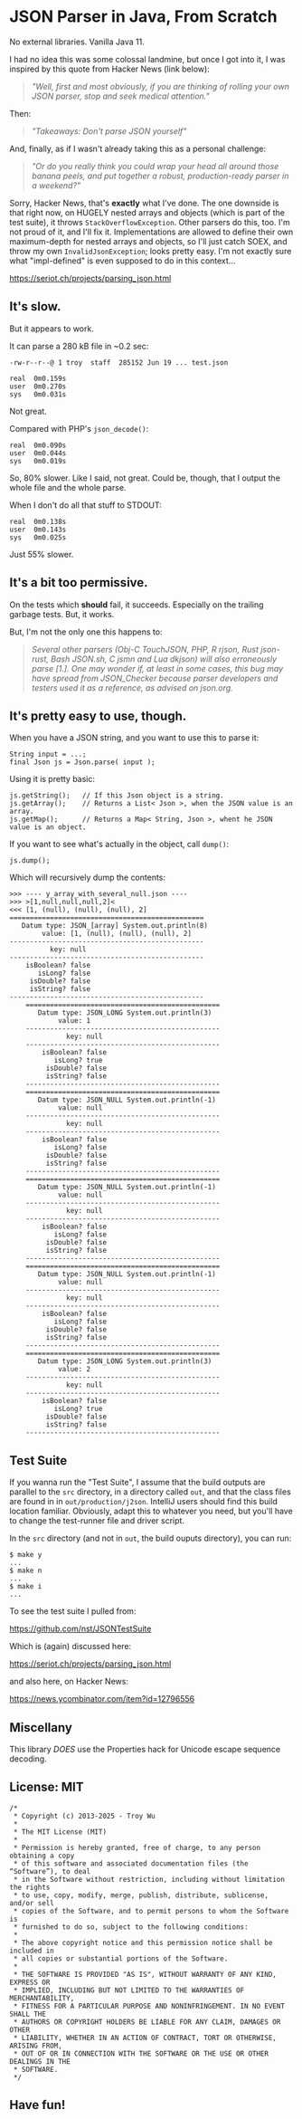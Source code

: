 # JSON Parser in Java, From Scratch

No external libraries.  Vanilla Java 11.

I had no idea this was some colossal landmine, but once I got into it, I was inspired by this quote from Hacker News (link below):

> *"Well, first and most obviously, if you are thinking of rolling your own JSON parser, stop and seek medical attention."*

Then:

> *"Takeaways: Don't parse JSON yourself"*

And, finally, as if I wasn't already taking this as a personal challenge:

> *"Or do you really think you could wrap your head all around those banana peels, and put together a robust, production-ready parser in a weekend?"*

Sorry, Hacker News, that's **exactly** what I've done.  The one downside is that right now, on HUGELY nested arrays and objects (which is part of the test suite), it throws `StackOverflowException`.  Other parsers do this, too.  I'm not proud of it, and I'll fix it.  Implementations are allowed to define their own maximum-depth for nested arrays and objects, so I'll just catch SOEX, and throw my own `InvalidJsonException`; looks pretty easy.  I'm not exactly sure what "impl-defined" is even supposed to do in this context...

https://seriot.ch/projects/parsing_json.html

## It's slow.

But it appears to work.

It can parse a 280 kB file in ~0.2 sec:

```
-rw-r--r--@ 1 troy  staff  285152 Jun 19 ... test.json

real  0m0.159s
user  0m0.270s
sys   0m0.031s
```

Not great.

Compared with PHP's `json_decode()`:

```
real  0m0.090s
user  0m0.044s
sys   0m0.019s
```

So, 80% slower.  Like I said, not great.  Could be, though, that I output the whole file and the whole parse.

When I don't do all that stuff to STDOUT:

```
real  0m0.138s
user  0m0.143s
sys   0m0.025s
```

Just 55% slower.

## It's a bit too permissive.

On the tests which **should** fail, it succeeds.  Especially on the trailing garbage tests.  But, it works.

But, I'm not the only one this happens to:

> *Several other parsers (Obj-C TouchJSON, PHP, R rjson, Rust json-rust, Bash JSON.sh, C jsmn and Lua dkjson) will also erroneously parse [1.]. One may wonder if, at least in some cases, this bug may have spread from JSON_Checker because parser developers and testers used it as a reference, as advised on json.org.*

## It's pretty easy to use, though.

When you have a JSON string, and you want to use this to parse it:

```
String input = ...;
final Json js = Json.parse( input );
```

Using it is pretty basic:

```
js.getString();   // If this Json object is a string.
js.getArray();    // Returns a List< Json >, when the JSON value is an array.
js.getMap();      // Returns a Map< String, Json >, whent he JSON value is an object.
```

If you want to see what's actually in the object, call `dump()`:

```
js.dump();
```

Which will recursively dump the contents:

```
>>> ---- y_array_with_several_null.json ----
>>> >[1,null,null,null,2]<
<<< [1, (null), (null), (null), 2]
================================================
   Datum type: JSON_[array] System.out.println(8)
        value: [1, (null), (null), (null), 2]
------------------------------------------------
          key: null
------------------------------------------------
    isBoolean? false
       isLong? false
     isDouble? false
     isString? false
------------------------------------------------
    ================================================
       Datum type: JSON_LONG System.out.println(3)
            value: 1
    ------------------------------------------------
              key: null
    ------------------------------------------------
        isBoolean? false
           isLong? true
         isDouble? false
         isString? false
    ------------------------------------------------
    ================================================
       Datum type: JSON_NULL System.out.println(-1)
            value: null
    ------------------------------------------------
              key: null
    ------------------------------------------------
        isBoolean? false
           isLong? false
         isDouble? false
         isString? false
    ------------------------------------------------
    ================================================
       Datum type: JSON_NULL System.out.println(-1)
            value: null
    ------------------------------------------------
              key: null
    ------------------------------------------------
        isBoolean? false
           isLong? false
         isDouble? false
         isString? false
    ------------------------------------------------
    ================================================
       Datum type: JSON_NULL System.out.println(-1)
            value: null
    ------------------------------------------------
              key: null
    ------------------------------------------------
        isBoolean? false
           isLong? false
         isDouble? false
         isString? false
    ------------------------------------------------
    ================================================
       Datum type: JSON_LONG System.out.println(3)
            value: 2
    ------------------------------------------------
              key: null
    ------------------------------------------------
        isBoolean? false
           isLong? true
         isDouble? false
         isString? false
    ------------------------------------------------
```

## Test Suite

If you wanna run the "Test Suite", I assume that the build outputs are parallel to the `src` directory, in a directory called `out`, and that the class files are found in in `out/production/j2son`.  IntelliJ users should find this build location familiar.  Obviously, adapt this to whatever you need, but you'll have to change the test-runner file and driver script.

In the `src` directory (and not in `out`, the build ouputs directory), you can run:

```
$ make y
...
$ make n
...
$ make i
...
```

To see the test suite I pulled from:

https://github.com/nst/JSONTestSuite

Which is (again) discussed here:

https://seriot.ch/projects/parsing_json.html

and also here, on Hacker News:

https://news.ycombinator.com/item?id=12796556

## Miscellany

This library *DOES* use the Properties hack for Unicode escape sequence decoding.

## License: MIT

```
/*
 * Copyright (c) 2013-2025 - Troy Wu
 *
 * The MIT License (MIT)
 *
 * Permission is hereby granted, free of charge, to any person obtaining a copy
 * of this software and associated documentation files (the “Software”), to deal
 * in the Software without restriction, including without limitation the rights
 * to use, copy, modify, merge, publish, distribute, sublicense, and/or sell
 * copies of the Software, and to permit persons to whom the Software is
 * furnished to do so, subject to the following conditions:
 *
 * The above copyright notice and this permission notice shall be included in
 * all copies or substantial portions of the Software.
 *
 * THE SOFTWARE IS PROVIDED "AS IS", WITHOUT WARRANTY OF ANY KIND, EXPRESS OR
 * IMPLIED, INCLUDING BUT NOT LIMITED TO THE WARRANTIES OF MERCHANTABILITY,
 * FITNESS FOR A PARTICULAR PURPOSE AND NONINFRINGEMENT. IN NO EVENT SHALL THE
 * AUTHORS OR COPYRIGHT HOLDERS BE LIABLE FOR ANY CLAIM, DAMAGES OR OTHER
 * LIABILITY, WHETHER IN AN ACTION OF CONTRACT, TORT OR OTHERWISE, ARISING FROM,
 * OUT OF OR IN CONNECTION WITH THE SOFTWARE OR THE USE OR OTHER DEALINGS IN THE
 * SOFTWARE.
 */
 ```

## Have fun!
